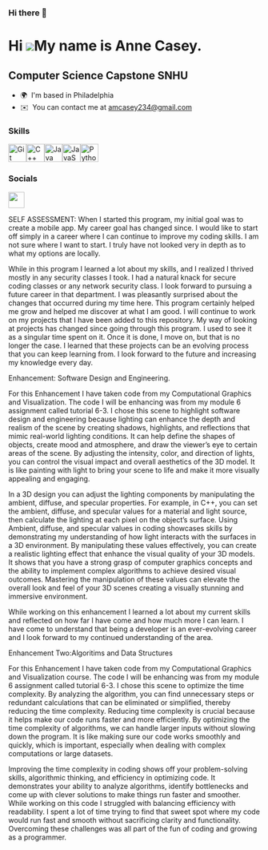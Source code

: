 ### Hi there 👋

<!--
**Anne-Casey-234/ANNE-CASEY-234** is a ✨ _special_ ✨ repository because its `README.md` (this file) appears on your GitHub profile.

Here are some ideas to get you started:

- 🔭 I’m currently working on ...
- 🌱 I’m currently learning ...
- 👯 I’m looking to collaborate on ...
- 🤔 I’m looking for help with ...
- 💬 Ask me about ...
- 📫 How to reach me: ...
- 😄 Pronouns: ...
- ⚡ Fun fact: ...
-->
Hi ![](https://user-images.githubusercontent.com/18350557/176309783-0785949b-9127-417c-8b55-ab5a4333674e.gif)My name is Anne Casey.
===================================================================================================================================

Computer Science Capstone SNHU
------------------------------

* 🌍  I'm based in Philadelphia
* ✉️  You can contact me at [amcasey234@gmail.com](mailto:amcasey234@gmail.com)

### Skills


<p align="left">
<a href="https://git-scm.com/" target="_blank" rel="noreferrer"><img src="https://raw.githubusercontent.com/danielcranney/readme-generator/main/public/icons/skills/git-colored.svg" width="36" height="36" alt="Git" /></a><a href="https://docs.microsoft.com/en-us/cpp/?view=msvc-170" target="_blank" rel="noreferrer"><img src="https://raw.githubusercontent.com/danielcranney/readme-generator/main/public/icons/skills/cplusplus-colored.svg" width="36" height="36" alt="C++" /></a><a href="https://www.oracle.com/java/" target="_blank" rel="noreferrer"><img src="https://raw.githubusercontent.com/danielcranney/readme-generator/main/public/icons/skills/java-colored.svg" width="36" height="36" alt="Java" /></a><a href="https://developer.mozilla.org/en-US/docs/Web/JavaScript" target="_blank" rel="noreferrer"><img src="https://raw.githubusercontent.com/danielcranney/readme-generator/main/public/icons/skills/javascript-colored.svg" width="36" height="36" alt="JavaScript" /></a><a href="https://www.python.org/" target="_blank" rel="noreferrer"><img src="https://raw.githubusercontent.com/danielcranney/readme-generator/main/public/icons/skills/python-colored.svg" width="36" height="36" alt="Python" /></a>
</p>


### Socials

<p align="left"> <a href="https://www.github.com/Anne-Casey-234/ANNE-CASEY-234" target="_blank" rel="noreferrer"> <picture> <source media="(prefers-color-scheme: dark)" srcset="https://raw.githubusercontent.com/danielcranney/readme-generator/main/public/icons/socials/github-dark.svg" /> <source media="(prefers-color-scheme: light)" srcset="https://raw.githubusercontent.com/danielcranney/readme-generator/main/public/icons/socials/github.svg" /> <img src="https://raw.githubusercontent.com/danielcranney/readme-generator/main/public/icons/socials/github.svg" width="32" height="32" /> </picture> </a></p>

 SELF ASSESSMENT:
 When I started this program, my initial goal was to create a mobile app. My career goal has 
changed since. I would like to start off simply in a career where I can continue to improve my 
coding skills. I am not sure where I want to start. I truly have not looked very in depth as to 
what my options are locally. 

While in this program I learned a lot about my skills, and I realized I thrived mostly in any 
security classes I took. I had a natural knack for secure coding classes or any network 
security class. I look forward to pursuing a future career in that department. I was pleasantly 
surprised about the changes that occurred during my time here. This program certainly helped me 
grow and helped me discover at what I am good. I will continue to work on my projects that I 
have been added to this repository. My way of looking at projects has changed since going 
through this program. I used to see it as a singular time spent on it. Once it is done, I move on, 
but that is no longer the case. I learned that these projects can be an evolving process that you 
can keep learning from. I look forward to the future and increasing my knowledge every day. 


Enhancement: Software Design and Engineering.

 For this Enhancement I have taken code from my Computational Graphics and Visualization. 
The code I will be enhancing was from my module 6 assignment called tutorial 6-3. I chose this 
scene to highlight software design and engineering because lighting can enhance the depth and 
realism of the scene by creating shadows, highlights, and reflections that mimic real-world 
lighting conditions. It can help define the shapes of objects, create mood and atmosphere, and 
draw the viewer’s eye to certain areas of the scene. By adjusting the intensity, color, and 
direction of lights, you can control the visual impact and overall aesthetics of the 3D model. It is 
like painting with light to bring your scene to life and make it more visually appealing and 
engaging. 

In a 3D design you can adjust the lighting components by manipulating the ambient, diffuse, and 
specular properties. For example, in C++, you can set the ambient, diffuse, and specular values 
for a material and light source, then calculate the lighting at each pixel on the object’s surface. 
Using Ambient, diffuse, and specular values in coding showcases skills by demonstrating my 
understanding of how light interacts with the surfaces in a 3D environment. By manipulating 
these values effectively, you can create a realistic lighting effect that enhance the visual quality 
of your 3D models. It shows that you have a strong grasp of computer graphics concepts and the 
ability to implement complex algorithms to achieve desired visual outcomes. Mastering the 
manipulation of these values can elevate the overall look and feel of your 3D scenes creating a 
visually stunning and immersive environment.
   
   While working on this enhancement I learned a lot about my current skills and reflected on how 
far I have come and how much more I can learn. I have come to understand that being a 
developer is an ever-evolving career and I look forward to my continued understanding of the 
area.


Enhancement Two:Algoritims and Data Structures

 For this Enhancement I have taken code from my Computational Graphics and Visualization 
course. The code I will be enhancing was from my module 6 assignment called tutorial 6-3. I 
chose this scene to optimize the time complexity. By analyzing the algorithm, you can find 
unnecessary steps or redundant calculations that can be eliminated or simplified, thereby 
reducing the time complexity. Reducing time complexity is crucial because it helps make our 
code runs faster and more efficiently. By optimizing the time complexity of algorithms, we can 
handle larger inputs without slowing down the program. It is like making sure our code works 
smoothly and quickly, which is important, especially when dealing with complex computations 
or large datasets. 

 Improving the time complexity in coding shows off your problem-solving skills, algorithmic 
thinking, and efficiency in optimizing code. It demonstrates your ability to analyze algorithms, 
identify bottlenecks and come up with clever solutions to make things run faster and smoother. 
While working on this code I struggled with balancing efficiency with readability. I spent a lot of 
time trying to find that sweet spot where my code would run fast and smooth without sacrificing 
clarity and functionality. Overcoming these challenges was all part of the fun of coding and 
growing as a programmer. 

